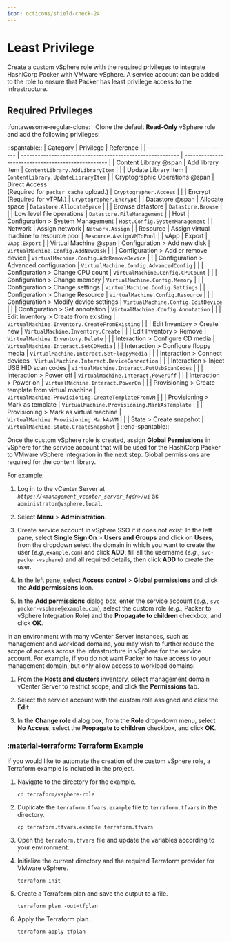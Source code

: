 ```yaml
---
icon: octicons/shield-check-24
---
```


# Least Privilege

Create a custom vSphere role with the required privileges to integrate HashiCorp Packer with VMware
vSphere. A service account can be added to the role to ensure that Packer has least privilege access
to the infrastructure.

## Required Privileges

:fontawesome-regular-clone: &nbsp; Clone the default **Read-Only** vSphere role and add the
following privileges:

::spantable::
| Category                       | Privilege                                                 | Reference                                          |
| ------------------------------ | --------------------------------------------------------- | -------------------------------------------------- |
| Content Library @span          | Add library item                                          | `ContentLibrary.AddLibraryItem`                    |
|                                | Update Library Item                                       | `ContentLibrary.UpdateLibraryItem`                 |
| Cryptographic Operations @span | Direct Access <br/> (Required for `packer_cache` upload.) | `Cryptographer.Access`                             |
|                                | Encrypt <br/> (Required for vTPM.)                        | `Cryptographer.Encrypt`                            |
| Datastore @span                | Allocate space                                            | `Datastore.AllocateSpace`                          |
|                                | Browse datastore                                          | `Datastore.Browse`                                 |
|                                | Low level file operations                                 | `Datastore.FileManagement`                         |
| Host                           | Configuration > System Management                         | `Host.Config.SystemManagement`                     |
| Network                        | Assign network                                            | `Network.Assign`                                   |
| Resource                       | Assign virtual machine to resource pool                   | `Resource.AssignVMToPool`                          |
| vApp                           | Export                                                    | `vApp.Export`                                      |
| Virtual Machine @span          | Configuration > Add new disk                              | `VirtualMachine.Config.AddNewDisk`                 |
|                                | Configuration > Add or remove device                      | `VirtualMachine.Config.AddRemoveDevice`            |
|                                | Configuration > Advanced configuration                    | `VirtualMachine.Config.AdvancedConfig`             |
|                                | Configuration > Change CPU count                          | `VirtualMachine.Config.CPUCount`                   |
|                                | Configuration > Change memory                             | `VirtualMachine.Config.Memory`                     |
|                                | Configuration > Change settings                           | `VirtualMachine.Config.Settings`                   |
|                                | Configuration > Change Resource                           | `VirtualMachine.Config.Resource`                   |
|                                | Configuration > Modify device settings                    | `VirtualMachine.Config.EditDevice`                 |
|                                | Configuration > Set annotation                            | `VirtualMachine.Config.Annotation`                 |
|                                | Edit Inventory > Create from existing                     | `VirtualMachine.Inventory.CreateFromExisting`      |
|                                | Edit Inventory > Create new                               | `VirtualMachine.Inventory.Create`                  |
|                                | Edit Inventory > Remove                                   | `VirtualMachine.Inventory.Delete`                  |
|                                | Interaction > Configure CD media                          | `VirtualMachine.Interact.SetCDMedia`               |
|                                | Interaction > Configure floppy media                      | `VirtualMachine.Interact.SetFloppyMedia`           |
|                                | Interaction > Connect devices                             | `VirtualMachine.Interact.DeviceConnection`         |
|                                | Interaction > Inject USB HID scan codes                   | `VirtualMachine.Interact.PutUsbScanCodes`          |
|                                | Interaction > Power off                                   | `VirtualMachine.Interact.PowerOff`                 |
|                                | Interaction > Power on                                    | `VirtualMachine.Interact.PowerOn`                  |
|                                | Provisioning > Create template from virtual machine       | `VirtualMachine.Provisioning.CreateTemplateFromVM` |
|                                | Provisioning > Mark as template                           | `VirtualMachine.Provisioning.MarkAsTemplate`       |
|                                | Provisioning > Mark as virtual machine                    | `VirtualMachine.Provisioning.MarkAsVM`             |
|                                | State > Create snapshot                                   | `VirtualMachine.State.CreateSnapshot`              |
::end-spantable::

Once the custom vSphere role is created, assign **Global Permissions** in vSphere for the service
account that will be used for the HashiCorp Packer to VMware vSphere integration in the next step.
Global permissions are required for the content library.

For example:

1. Log in to the vCenter Server at _`https://<management_vcenter_server_fqdn>/ui`_ as
   `administrator@vsphere.local`.

1. Select **Menu** > **Administration**.

1. Create service account in vSphere SSO if it does not exist: In the left pane, select **Single
   Sign On** > **Users and Groups** and click on **Users**, from the dropdown select the domain in
   which you want to create the user (_e.g.,_`example.com`) and click **ADD**, fill all the username
   (_e.g.,_ `svc-packer-vsphere)` and all required details, then click **ADD** to create the user.

1. In the left pane, select **Access control** > **Global permissions** and click the **Add
   permissions** icon.

1. In the **Add permissions** dialog box, enter the service account (_e.g.,_
   `svc-packer-vsphere@example.com`), select the custom role (_e.g.,_ Packer to vSphere Integration
   Role) and the **Propagate to children** checkbox, and click **OK**.

In an environment with many vCenter Server instances, such as management and workload domains, you
may wish to further reduce the scope of access across the infrastructure in vSphere for the service
account. For example, if you do not want Packer to have access to your management domain, but only
allow access to workload domains:

1. From the **Hosts and clusters** inventory, select management domain vCenter Server to restrict
   scope, and click the **Permissions** tab.

1. Select the service account with the custom role assigned and click the **Edit**.

1. In the **Change role** dialog box, from the **Role** drop-down menu, select **No Access**, select
   the **Propagate to children** checkbox, and click **OK**.

### :material-terraform: Terraform Example

If you would like to automate the creation of the custom vSphere role, a Terraform example is
included in the project.

1. Navigate to the directory for the example.

      ```shell
      cd terraform/vsphere-role
      ```

2. Duplicate the `terraform.tfvars.example` file to `terraform.tfvars` in the directory.

      ```shell
      cp terraform.tfvars.example terraform.tfvars
      ```

3. Open the `terraform.tfvars` file and update the variables according to your environment.

4. Initialize the current directory and the required Terraform provider for VMware vSphere.

      ```shell
      terraform init
      ```

5. Create a Terraform plan and save the output to a file.

      ```shell
      terraform plan -out=tfplan
      ```

6. Apply the Terraform plan.

      ```shell
      terraform apply tfplan
      ```
